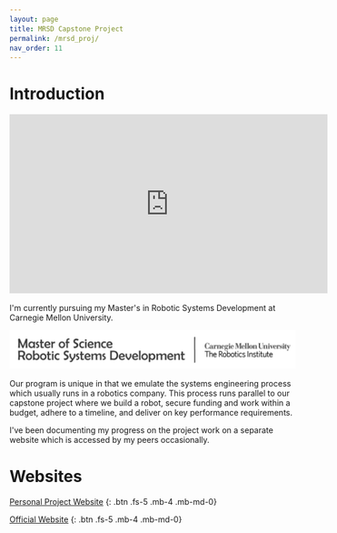 ```yaml
---
layout: page
title: MRSD Capstone Project
permalink: /mrsd_proj/
nav_order: 11
---
```


# Introduction

<iframe width="560" height="315" src="https://www.youtube.com/embed/x9qVdpA_pAo?si=QC8YkU9zA3qE3N8z" title="YouTube video player" frameborder="0" allow="accelerometer; autoplay; clipboard-write; encrypted-media; gyroscope; picture-in-picture; web-share" allowfullscreen></iframe>

I'm currently pursuing my Master's in Robotic Systems Development at Carnegie Mellon University.

![](/images/MRSD.png)

Our program is unique in that we emulate the systems engineering process which usually runs in
a robotics company. This process runs parallel to our capstone project where we build a robot,
secure funding and work within a budget, adhere to a timeline, and deliver on key performance
requirements.

I've been documenting my progress on the project work on a separate website which is accessed
by my peers occasionally.

# Websites

[Personal Project Website](https://mrsd-project.herokuapp.com/)
{: .btn .fs-5 .mb-4 .mb-md-0}

[Official Website](https://mrsdprojects.ri.cmu.edu/2023teamh/)
{: .btn .fs-5 .mb-4 .mb-md-0}


